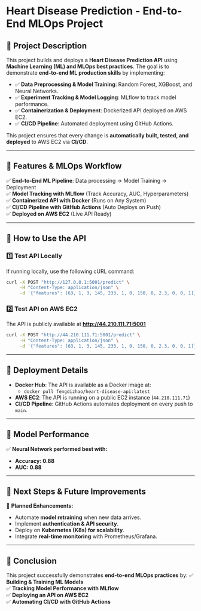 # **Heart Disease Prediction - End-to-End MLOps Project**  

## **📌 Project Description**
This project builds and deploys a **Heart Disease Prediction API** using **Machine Learning (ML) and MLOps best practices**. The goal is to demonstrate **end-to-end ML production skills** by implementing:

- ✅ **Data Preprocessing & Model Training**: Random Forest, XGBoost, and Neural Networks.
- ✅ **Experiment Tracking & Model Logging**: MLflow to track model performance.
- ✅ **Containerization & Deployment**: Dockerized API deployed on AWS EC2.
- ✅ **CI/CD Pipeline**: Automated deployment using GitHub Actions.

This project ensures that every change is **automatically built, tested, and deployed** to AWS EC2 via **CI/CD**.

---

## **📌 Features & MLOps Workflow**
✅ **End-to-End ML Pipeline**: Data processing → Model Training → Deployment  
✅ **Model Tracking with MLflow** (Track Accuracy, AUC, Hyperparameters)  
✅ **Containerized API with Docker** (Runs on Any System)  
✅ **CI/CD Pipeline with GitHub Actions** (Auto Deploys on Push)  
✅ **Deployed on AWS EC2** (Live API Ready)  

---

## **📌 How to Use the API**

### **1️⃣ Test API Locally**
If running locally, use the following cURL command:
```bash
curl -X POST "http://127.0.0.1:5001/predict" \
     -H "Content-Type: application/json" \
     -d '{"features": [63, 1, 3, 145, 233, 1, 0, 150, 0, 2.3, 0, 0, 1]}'
```

### **2️⃣ Test API on AWS EC2**
The API is publicly available at **http://44.210.111.71:5001**

```bash
curl -X POST "http://44.210.111.71:5001/predict" \
     -H "Content-Type: application/json" \
     -d '{"features": [63, 1, 3, 145, 233, 1, 0, 150, 0, 2.3, 0, 0, 1]}'
```

---

## **📌 Deployment Details**
- **Docker Hub**: The API is available as a Docker image at: 
  - `docker pull fengdizhao/heart-disease-api:latest`
- **AWS EC2**: The API is running on a public EC2 instance (`44.210.111.71`)
- **CI/CD Pipeline**: GitHub Actions automates deployment on every push to `main`.

---

## **📌 Model Performance**
✅ **Neural Network performed best with:**
- **Accuracy: 0.88**
- **AUC: 0.88**

---

## **📌 Next Steps & Future Improvements**
🚀 **Planned Enhancements:**
- Automate **model retraining** when new data arrives.
- Implement **authentication & API security**.
- Deploy on **Kubernetes (K8s) for scalability**.
- Integrate **real-time monitoring** with Prometheus/Grafana.

---

## **🎯 Conclusion**
This project successfully demonstrates **end-to-end MLOps practices** by:
✅ **Building & Training ML Models**  
✅ **Tracking Model Performance with MLflow**  
✅ **Deploying an API on AWS EC2**  
✅ **Automating CI/CD with GitHub Actions**  

